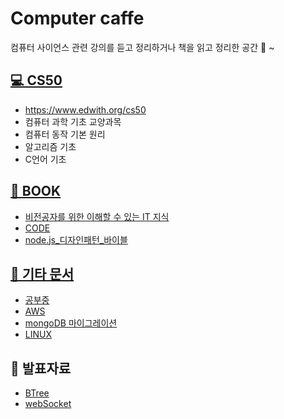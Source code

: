 # Computer caffe

컴퓨터 사이언스 관련 강의를 듣고 정리하거나
책을 읽고 정리한 공간 🍵 ~

## [💻 CS50](CS50/)
- https://www.edwith.org/cs50
- 컴퓨터 과학 기초 교양과목
- 컴퓨터 동작 기본 원리
- 알고리즘 기초
- C언어 기초

## [📗 BOOK](BOOK/)
- [비전공자를 위한 이해할 수 있는 IT 지식](BOOK/to_no_it.md)
- [CODE](BOOK/CODE.md)
- [node.js_디자인패턴_바이블](BOOK/node.js_%EB%94%94%EC%9E%90%EC%9D%B8%ED%8C%A8%ED%84%B4_%EB%B0%94%EC%9D%B4%EB%B8%94.md)

## [📁 기타 문서](ETC/)
- [공부중](ETC/mult-thread-event-loop.md)
- [AWS](AWS/readme.md)
- [mongoDB 마이그레이션](ETC/mongoDBmigration.md)
- [LINUX](LINUX/readme.md)

## 🎤 발표자료
- [BTree](https://www.slideshare.net/dana238767/b-tree-index-250127455)
- [webSocket](https://www.slideshare.net/dana238767/websocket-250210076)

